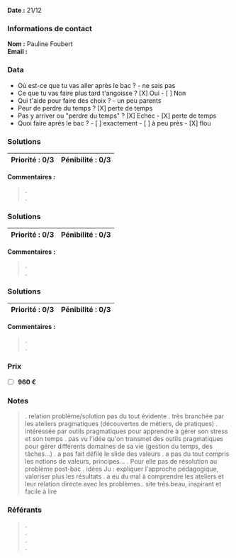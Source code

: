 
**Date :** 21/12

### Informations de contact
**Nom :** Pauline Foubert  
**Email :**

### Data

- Où est-ce que tu vas aller après le bac ? - ne sais pas
- Ce que tu vas faire plus tard t'angoisse ? [X] Oui - [ ] Non
- Qui t'aide pour faire des choix ? - un peu parents
- Peur de perdre du temps ? [X] perte de temps 
- Pas y arriver ou "perdre du temps" ? [X] Echec - [X] perte de temps 
- Quoi faire après le bac ? - [ ] exactement - [ ] à peu près - [X] flou

### Solutions

**Priorité :** 0/3 | **Pénibilité :** 0/3 
------------ | -------------
**Commentaires :**
> .  
> .  

### Solutions

**Priorité :** 0/3 | **Pénibilité :** 0/3 
------------ | -------------
**Commentaires :**
> .  
> .  

### Solutions

**Priorité :** 0/3 | **Pénibilité :** 0/3 
------------ | -------------
**Commentaires :**
> .  
> .  

### Prix

- [ ] **960 €**

### Notes

> .  relation problème/solution pas du tout évidente
> .  très branchée par les ateliers pragmatiques (découvertes de métiers, de pratiques)
> .  intéréssée par outils pragmatiques pour apprendre à gérer son stress et son temps
> .  pas vu l'idée qu'on transmet des outils pragmatiques pour gérer différents domaines de sa vie (gestion du temps, des tâches...)
> .  a pas fait défilé le slide des valeurs
> .  a pas du tout compris les notions de valeurs, principes...
> .  Pour elle pas de résolution au problème post-bac
> .  idées Ju : expliquer l'approche pédagogique, valoriser plus les résultats
> .  a eu du mal à comprendre les ateliers et leur relation directe avec les problèmes
> .  site très beau, inspirant et facile à lire


### Référants

> .  
> .  
> .  
> .  

